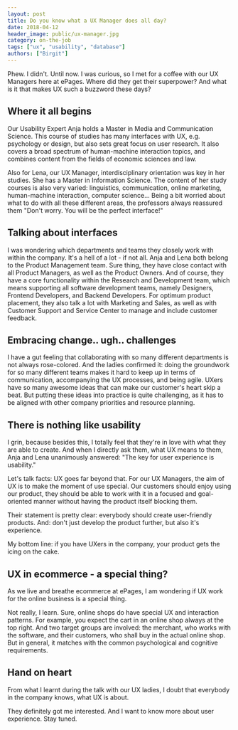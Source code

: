 ```yaml
---
layout: post
title: Do you know what a UX Manager does all day?
date: 2018-04-12
header_image: public/ux-manager.jpg
category: on-the-job
tags: ["ux", "usability", "database"]
authors: ["Birgit"]
---
```


Phew.
I didn't.
Until now.
I was curious, so I met for a coffee with our UX Managers here at ePages.
Where did they get their superpower?
And what is it that makes UX such a buzzword these days?

## Where it all begins

Our Usability Expert Anja holds a Master in Media and Communication Science.
This course of studies has many interfaces with UX, e.g. psychology or design, but also sets great focus on user research.
It also covers a broad spectrum of human-machine interaction topics, and combines content from the fields of economic sciences and law.

Also for Lena, our UX Manager, interdisciplinary orientation was key in her studies.
She has a Master in Information Science.
The content of her study courses is also very varied: linguistics, communication, online marketing, human-machine interaction, computer science...
Being a bit worried about what to do with all these different areas, the professors always reassured them "Don't worry. You will be the perfect interface!"

## Talking about interfaces

I was wondering which departments and teams they closely work with within the company.
It's a hell of a lot - if not all.
Anja and Lena both belong to the Product Management team.
Sure thing, they have close contact with all Product Managers, as well as the Product Owners.
And of course, they have a core functionality within the Research and Development team, which means supporting all software development teams, namely Designers, Frontend Developers, and Backend Developers.
For optimum product placement, they also talk a lot with Marketing and Sales, as well as with Customer Support and Service Center to manage and include customer feedback.

## Embracing change.. ugh.. challenges

I have a gut feeling that collaborating with so many different departments is not always rose-colored.
And the ladies confirmed it: doing the groundwork for so many different teams makes it hard to keep up in terms of communication, accompanying the UX processes, and being agile.
UXers have so many awesome ideas that can make our customer's heart skip a beat.
But putting these ideas into practice is quite challenging, as it has to be aligned with other company priorities and resource planning.

## There is nothing like usability

I grin, because besides this, I totally feel that they're in love with what they are able to create.
And when I directly ask them, what UX means to them, Anja and Lena unanimously answered:
"The key for user experience is usability."

Let's talk facts: UX goes far beyond that.
For our UX Managers, the aim of UX is to make the moment of use special.
Our customers should enjoy using our product, they should be able to work with it in a focused and goal-oriented manner without having the product itself blocking them.

Their statement is pretty clear: everybody should create user-friendly products. And: don't just develop the product further, but also it's experience.

My bottom line: if you have UXers in the company, your product gets the icing on the cake.

## UX in ecommerce - a special thing?

As we live and breathe ecommerce at ePages, I am wondering if UX work for the online business is a special thing.

Not really, I learn.
Sure, online shops do have special UX and interaction patterns.
For example, you expect the cart in an online shop always at the top right.
And two target groups are involved: the merchant, who works with the software, and their customers, who shall buy in the actual online shop.
But in general, it matches with the common psychological and cognitive requirements.

## Hand on heart

From what I learnt during the talk with our UX ladies, I doubt that everybody in the company knows, what UX is about.

They definitely got me interested.
And I want to know more about user experience.
Stay tuned.

